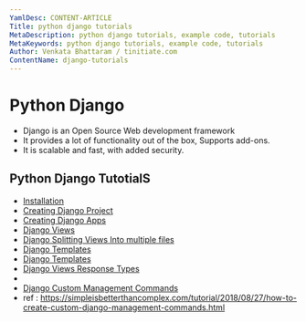 ```yaml
---
YamlDesc: CONTENT-ARTICLE
Title: python django tutorials
MetaDescription: python django tutorials, example code, tutorials
MetaKeywords: python django tutorials, example code, tutorials
Author: Venkata Bhattaram / tinitiate.com
ContentName: django-tutorials
---
```


# Python Django
* Django is an Open Source Web development framework
* It provides a lot of functionality out of the box,
  Supports add-ons.
* It is scalable and fast, with added security.


## Python Django TutotialS
* [Installation](django-installation.html)
* [Creating Django Project](create-project.html)
* [Creating Django Apps](django-apps.html)
* [Django Views](django-views.html)
* [Django Splitting Views Into multiple files](django-apps-multiple-view-files.html)
* [Django Templates](django-view-templates.html)
* [Django Templates](django-view-templates.html)
* [Django Views Response Types](django-views-response-types.html)
*
* [Django Custom Management Commands](django-custom-management-commands.html)
* ref : https://simpleisbetterthancomplex.com/tutorial/2018/08/27/how-to-create-custom-django-management-commands.html
